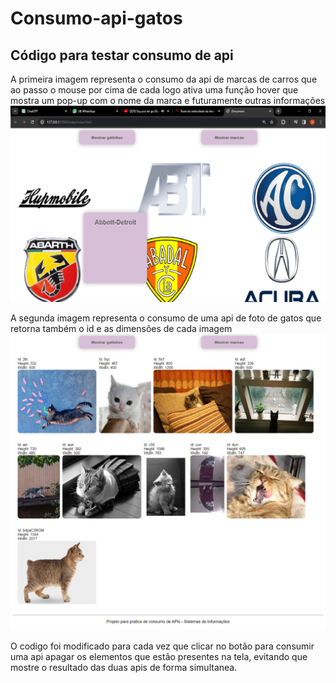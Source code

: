 # Consumo-api-gatos
## Código para testar consumo de api 

A primeira imagem representa o consumo da api de marcas de carros que ao passo o mouse por cima de cada logo ativa uma função hover que mostra um pop-up com o nome da marca 
e futuramente outras informações 
![Consumo api de marcas de carros](https://github.com/JhonatasWilly/Consumo-api-gatos/blob/main/git.png)

A segunda imagem representa o consumo de uma api de foto de gatos que retorna também o id e as dimensões de cada imagem
![Consumo api de fotos de gatos](https://github.com/JhonatasWilly/Consumo-api-gatos/blob/main/git1.png)

O codigo foi modificado para cada vez que clicar no botão para consumir uma api apagar os elementos que estão presentes na tela, evitando que mostre o resultado das duas apis
de forma simultanea. 
